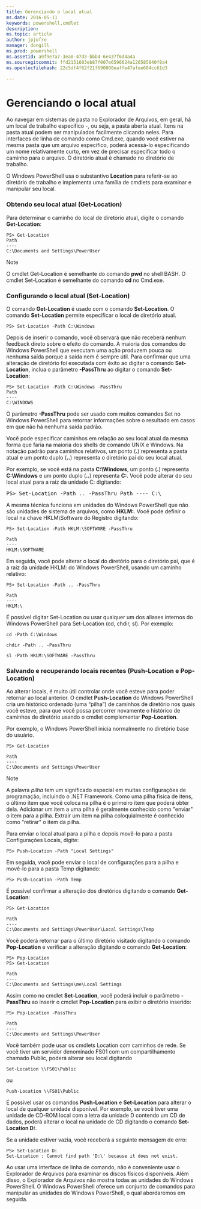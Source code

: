 ```yaml
---
title: Gerenciando o local atual
ms.date: 2016-05-11
keywords: powershell,cmdlet
description: 
ms.topic: article
author: jpjofre
manager: dongill
ms.prod: powershell
ms.assetid: a9f9e7a7-3ea8-47d3-bbb4-6e437f6d4a4a
ms.sourcegitcommit: ffd2151603eb87f007e6596624a126585840f8a4
ms.openlocfilehash: 22c5df4f62f21f690800eaffe47afee604cc61d3

---
```


# Gerenciando o local atual
Ao navegar em sistemas de pasta no Explorador de Arquivos, em geral, há um local de trabalho específico \-, ou seja, a pasta aberta atual. Itens na pasta atual podem ser manipulados facilmente clicando neles. Para interfaces de linha de comando como Cmd.exe, quando você estiver na mesma pasta que um arquivo específico, poderá acessá-lo especificando um nome relativamente curto, em vez de precisar especificar todo o caminho para o arquivo. O diretório atual é chamado no diretório de trabalho.

O Windows PowerShell usa o substantivo **Location** para referir-se ao diretório de trabalho e implementa uma família de cmdlets para examinar e manipular seu local.

### Obtendo seu local atual (Get\-Location)
Para determinar o caminho do local de diretório atual, digite o comando **Get\-Location**:

```
PS> Get-Location
Path
----
C:\Documents and Settings\PowerUser
```

> [!NOTE]
> O cmdlet Get\-Location é semelhante do comando **pwd** no shell BASH. O cmdlet Set\-Location é semelhante do comando **cd** no Cmd.exe.

### Configurando o local atual (Set\-Location)
O comando **Get\-Location** é usado com o comando **Set\-Location**. O comando **Set\-Location** permite especificar o local de diretório atual.

```
PS> Set-Location -Path C:\Windows
```

Depois de inserir o comando, você observará que não receberá nenhum feedback direto sobre o efeito do comando. A maioria dos comandos do Windows PowerShell que executam uma ação produzem pouca ou nenhuma saída porque a saída nem é sempre útil. Para confirmar que uma alteração de diretório foi executada com êxito ao digitar o comando **Set\-Location**, inclua o parâmetro **\-PassThru** ao digitar o comando **Set\-Location**:

```
PS> Set-Location -Path C:\Windows -PassThru
Path
----
C:\WINDOWS
```

O parâmetro **\-PassThru** pode ser usado com muitos comandos Set no Windows PowerShell para retornar informações sobre o resultado em casos em que não há nenhuma saída padrão.

Você pode especificar caminhos em relação ao seu local atual da mesma forma que faria na maioria dos shells de comando UNIX e Windows. Na notação padrão para caminhos relativos, um ponto (**.**) representa a pasta atual e um ponto duplo (**..**) representa o diretório pai do seu local atual.

Por exemplo, se você está na pasta **C:\\Windows**, um ponto (**.**) representa **C:\\Windows** e um ponto duplo (**..**) representa **C:**. Você pode alterar do seu local atual para a raiz da unidade C: digitando:

<pre>PS> Set-Location -Path .. -PassThru Path ---- C:\</pre>

A mesma técnica funciona em unidades do Windows PowerShell que não são unidades de sistema de arquivos, como **HKLM:**. Você pode definir o local na chave HKLM\\Software do Registro digitando:

```
PS> Set-Location -Path HKLM:\SOFTWARE -PassThru

Path
----
HKLM:\SOFTWARE
```

Em seguida, você pode alterar o local do diretório para o diretório pai, que é a raiz da unidade HKLM: do Windows PowerShell, usando um caminho relativo:

```
PS> Set-Location -Path .. -PassThru

Path
----
HKLM:\
```

É possível digitar Set\-Location ou usar qualquer um dos aliases internos do Windows PowerShell para Set\-Location (cd, chdir, sl). Por exemplo:

```
cd -Path C:\Windows
```

```
chdir -Path .. -PassThru
```

```
sl -Path HKLM:\SOFTWARE -PassThru
```

### Salvando e recuperando locais recentes (Push\-Location e Pop\-Location)
Ao alterar locais, é muito útil controlar onde você esteve para poder retornar ao local anterior. O cmdlet **Push\-Location** do Windows PowerShell cria um histórico ordenado (uma “pilha”) de caminhos de diretório nos quais você esteve, para que você possa percorrer novamente o histórico de caminhos de diretório usando o cmdlet complementar **Pop\-Location**.

Por exemplo, o Windows PowerShell inicia normalmente no diretório base do usuário.

```
PS> Get-Location

Path
----
C:\Documents and Settings\PowerUser
```

> [!NOTE]
> A palavra *pilha* tem um significado especial em muitas configurações de programação, incluindo o .NET Framework. Como uma pilha física de itens, o último item que você coloca na pilha é o primeiro item que poderá obter dela. Adicionar um item a uma pilha é geralmente conhecido como "enviar" o item para a pilha. Extrair um item na pilha coloquialmente é conhecido como "retirar" o item da pilha.

Para enviar o local atual para a pilha e depois movê-lo para a pasta Configurações Locais, digite:

```
PS> Push-Location -Path "Local Settings"
```

Em seguida, você pode enviar o local de configurações para a pilha e movê-lo para a pasta Temp digitando:

```
PS> Push-Location -Path Temp
```

É possível confirmar a alteração dos diretórios digitando o comando **Get\-Location**:

```
PS> Get-Location

Path
----
C:\Documents and Settings\PowerUser\Local Settings\Temp
```

Você poderá retornar para o último diretório visitado digitando o comando **Pop\-Location** e verificar a alteração digitando o comando **Get\-Location**:

```
PS> Pop-Location
PS> Get-Location

Path
----
C:\Documents and Settings\me\Local Settings
```

Assim como no cmdlet **Set\-Location**, você poderá incluir o parâmetro **\-PassThru** ao inserir o cmdlet **Pop\-Location** para exibir o diretório inserido:

```
PS> Pop-Location -PassThru

Path
----
C:\Documents and Settings\PowerUser
```

Você também pode usar os cmdlets Location com caminhos de rede. Se você tiver um servidor denominado FS01 com um compartilhamento chamado Public, poderá alterar seu local digitando

```
Set-Location \\FS01\Public
```

ou

```
Push-Location \\FS01\Public
```

É possível usar os comandos **Push\-Location** e **Set\-Location** para alterar o local de qualquer unidade disponível. Por exemplo, se você tiver uma unidade de CD\-ROM local com a letra da unidade D contendo um CD de dados, poderá alterar o local na unidade de CD digitando o comando **Set\-Location D:**.

Se a unidade estiver vazia, você receberá a seguinte mensagem de erro:

```
PS> Set-Location D:
Set-Location : Cannot find path 'D:\' because it does not exist.
```

Ao usar uma interface de linha de comando, não é conveniente usar o Explorador de Arquivos para examinar os discos físicos disponíveis. Além disso, o Explorador de Arquivos não mostra todas as unidades do Windows PowerShell. O Windows PowerShell oferece um conjunto de comandos para manipular as unidades do Windows PowerShell, o qual abordaremos em seguida.




<!--HONumber=Jun16_HO4-->


